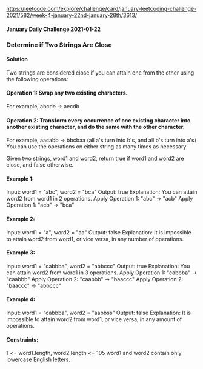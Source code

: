 https://leetcode.com/explore/challenge/card/january-leetcoding-challenge-2021/582/week-4-january-22nd-january-28th/3613/  


#### January Daily Challenge 2021-01-22



### Determine if Two Strings Are Close 

#### Solution 
Two strings are considered close if you can attain one from the other using the following operations:

#### Operation 1: Swap any two existing characters. 
For example, abcde -> aecdb
#### Operation 2: Transform every occurrence of one existing character into another existing character, and do the same with the other character. 
For example, aacabb -> bbcbaa (all a's turn into b's, and all b's turn into a's)
You can use the operations on either string as many times as necessary.

Given two strings, word1 and word2, return true if word1 and word2 are close, and false otherwise.

 
#### Example 1: 
Input: word1 = "abc", word2 = "bca"
Output: true
Explanation: You can attain word2 from word1 in 2 operations.
Apply Operation 1: "abc" -> "acb"
Apply Operation 1: "acb" -> "bca"


#### Example 2: 
Input: word1 = "a", word2 = "aa"
Output: false
Explanation: It is impossible to attain word2 from word1, or vice versa, in any number of operations.

#### Example 3: 
Input: word1 = "cabbba", word2 = "abbccc"
Output: true
Explanation: You can attain word2 from word1 in 3 operations.
Apply Operation 1: "cabbba" -> "caabbb"
Apply Operation 2: "caabbb" -> "baaccc"
Apply Operation 2: "baaccc" -> "abbccc"

#### Example 4:  
Input: word1 = "cabbba", word2 = "aabbss"
Output: false
Explanation: It is impossible to attain word2 from word1, or vice versa, in any amount of operations.
 

#### Constraints: 
1 <= word1.length, word2.length <= 105
word1 and word2 contain only lowercase English letters.
